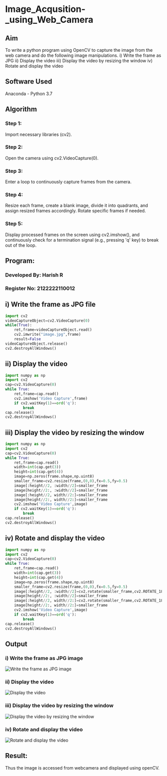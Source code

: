 # Image_Acqusition-_using_Web_Camera
## Aim
To write a python program using OpenCV to capture the image from the web camera and do the following image manipulations.
i) Write the frame as JPG 
ii) Display the video 
iii) Display the video by resizing the window
iv) Rotate and display the video

## Software Used
Anaconda - Python 3.7
## Algorithm
### Step 1:
Import necessary libraries (cv2).

### Step 2:
Open the camera using cv2.VideoCapture(0).

### Step 3:
Enter a loop to continuously capture frames from the camera.

### Step 4:
Resize each frame, create a blank image, divide it into quadrants, and assign resized frames accordingly. Rotate specific frames if needed.

### Step 5:
Display processed frames on the screen using cv2.imshow(), and continuously check for a termination signal (e.g., pressing 'q' key) to break out of the loop.
## Program:
### Developed By: Harish R
### Register No: 2122222110012
## i) Write the frame as JPG file
```python
import cv2
videoCaptureObject=cv2.VideoCapture(0)
while(True):
    ret,frame=videoCaptureObject.read()
    cv2.imwrite("image.jpg",frame)
    result=False
videoCaptureObject.release()
cv2.destroyAllWindows()
```
## ii) Display the video
```python
import numpy as np
import cv2
cap=cv2.VideoCapture(0)
while True:
    ret,frame=cap.read()
    cv2.imshow('Video Capture',frame)
    if cv2.waitKey(1)==ord('q'):
        break
cap.release()
cv2.destroyAllWindows()
```
## iii) Display the video by resizing the window
```python
import numpy as np
import cv2
cap=cv2.VideoCapture(0)
while True:
    ret,frame=cap.read()
    width=int(cap.get(3))
    height=int(cap.get(4))
    image=np.zeros(frame.shape,np.uint8)
    smaller_frame=cv2.resize(frame,(0,0),fx=0.5,fy=0.5)
    image[:height//2, :width//2]=smaller_frame
    image[height//2:, :width//2]=smaller_frame
    image[:height//2, width//2:]=smaller_frame
    image[height//2:, width//2:]=smaller_frame
    cv2.imshow('Video Capture',image)
    if cv2.waitKey(1)==ord('q'):
        break
cap.release()
cv2.destroyAllWindows()
```
## iv) Rotate and display the video
```python
import numpy as np
import cv2
cap=cv2.VideoCapture(0)
while True:
    ret,frame=cap.read()
    width=int(cap.get(3))
    height=int(cap.get(4))
    image=np.zeros(frame.shape,np.uint8)
    smaller_frame=cv2.resize(frame,(0,0),fx=0.5,fy=0.5)
    image[:height//2, :width//2]=cv2.rotate(smaller_frame,cv2.ROTATE_180)
    image[height//2:, :width//2]=smaller_frame
    image[:height//2, width//2:]=cv2.rotate(smaller_frame,cv2.ROTATE_180)
    image[height//2:, width//2:]=smaller_frame
    cv2.imshow('Video Capture',image)
    if cv2.waitKey(1)==ord('q'):
        break
cap.release()
cv2.destroyAllWindows()
```
## Output
### i) Write the frame as JPG image
![Write the frame as JPG image](out1.jpg)
### ii) Display the video
![Display the video](01.png)
### iii) Display the video by resizing the window
![Display the video by resizing the window](02.png)
### iv) Rotate and display the video
![Rotate and display the video](03.png)
## Result:
Thus the image is accessed from webcamera and displayed using openCV.

